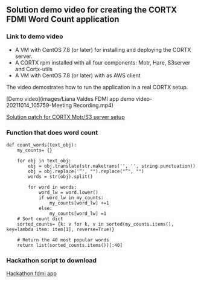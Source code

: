 ## Solution demo video for creating the CORTX FDMI Word Count application


### Link to demo video 

- A VM with CentOS 7.8 (or later) for installing and deploying the CORTX server.
- A CORTX rpm installed with all four components: Motr, Hare, S3server and Cortx-utils 
- A VM with CentOS 7.8 (or later) with as AWS client 

The video demostrates how to run the application in a real CORTX setup.

[Demo video](images/Liana Valdes FDMI app demo video-20211014_105759-Meeting Recording.mp4)

[Solution patch for CORTX Motr/S3 server setup](https://gist.github.com/trshaffer/9b2fd7f352e3dc3f688af789e3e451d7#file-0001-local-changes-patch)

### Function that does word count

```
def count_words(text_obj):
    my_counts= {}
    
    for obj in text_obj:
        obj = obj.translate(str.maketrans('', '', string.punctuation))
        obj = obj.replace('“', "").replace("”", "")
        words = str(obj).split()

        for word in words:
            word_lw = word.lower()
            if word_lw in my_counts:
                my_counts[word_lw] +=1
            else:
                my_counts[word_lw] =1
    # Sort count dict
    sorted_counts= {k: v for k, v in sorted(my_counts.items(), key=lambda item: item[1], reverse=True)}
    
    # Return the 40 most popular words           
    return list(sorted_counts.items())[:40]
 ```

### Hackathon script to download

[Hackathon fdmi app](images/hackaton_app)
